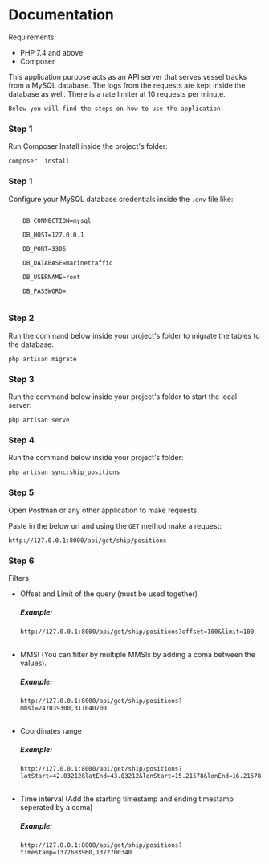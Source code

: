 <h1>Documentation</h1>

Requirements:

<ul>
    <li>PHP 7.4 and above</li>
    <li>Composer</li>
</ul>

<p>
    This application purpose acts as an API server that serves vessel tracks from a MySQL database.
    The logs from the requests are kept inside the database as well.
    There is a rate limiter at 10 requests per minute.

    Below you will find the steps on how to use the application:
</p>

<h3>Step 1</h3>
<p>Run Composer Install inside the project's folder:</p>
<code>composer  install</code>

<h3>Step 1</h3>
<p>Configure your MySQL database credentials inside the <code>.env</code> file like:</p>
<code>
    DB_CONNECTION=mysql<br>
    DB_HOST=127.0.0.1<br>
    DB_PORT=3306<br>
    DB_DATABASE=marinetraffic<br>
    DB_USERNAME=root<br>
    DB_PASSWORD=<br>
</code>

<h3>Step 2</h3>
<p>Run the command below inside your project's folder to migrate the tables to the database:</p>
<code>php artisan migrate</code>

<h3>Step 3</h3>
<p>Run the command below inside your project's folder to start the local server:</p>
<code>php artisan serve</code>

<h3>Step 4</h3>
<p>Run the command below inside your project's folder:</p>
<code>php artisan sync:ship_positions</code>

<h3>Step 5</h3>
<p>Open Postman or any other application to make requests.</p>
<p>Paste in the below url and using the <code>GET</code> method make a request:</p>
<code>http://127.0.0.1:8000/api/get/ship/positions</code>

<h3>Step 6</h3>
<p>Filters</p>
<ul>
    <li>
        Offset and Limit of the query (must be used together)
        <h5>Example:</h5>
        <code>http://127.0.0.1:8000/api/get/ship/positions?offset=100&limit=100</code>
    </li>
    <li style="margin-top: 30px;">
        MMSI (You can filter by multiple MMSIs by adding a coma between the values).
        <h5>Example:</h5>
        <code>http://127.0.0.1:8000/api/get/ship/positions?mmsi=247039300,311040700</code>
    </li>
    <li style="margin-top: 30px;">
        Coordinates range
        <h5>Example:</h5>
        <code>http://127.0.0.1:8000/api/get/ship/positions?latStart=42.03212&latEnd=43.03212&lonStart=15.21578&lonEnd=16.21578</code>
    </li>
    <li style="margin-top: 30px;">
        Time interval (Add the starting timestamp and ending timestamp seperated by a coma)
        <h5>Example:</h5>
        <code>http://127.0.0.1:8000/api/get/ship/positions?timestamp=1372683960,1372700340</code>
    </li>
</ul>
